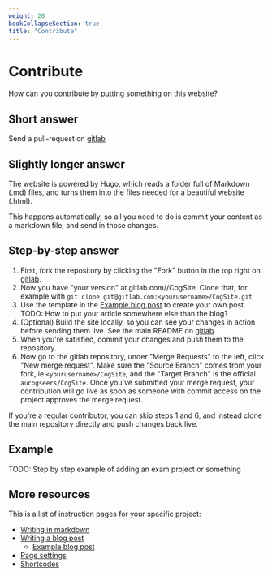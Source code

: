 ```yaml
---
weight: 20
bookCollapseSection: true
title: "Contribute"
---
```


# Contribute

How can you contribute by putting something on this website? 

## Short answer
Send a pull-request on [gitlab](https://gitlab.com/aucogseers/CogSite)

## Slightly longer answer
The website is powered by Hugo, which reads a folder full of Markdown (.md) files, and turns them into the files needed for a beautiful website (.html).

This happens automatically, so all you need to do is commit your content as a markdown file, and send in those changes.

## Step-by-step answer

1. First, fork the repository by clicking the "Fork" button in the top right on [gitlab](https://gitlab.com/aucogseers/CogSite).
2. Now you have "your version" at gitlab.com/<yourusername>/CogSite. Clone that, for example with `git clone git@gitlab.com:<yourusername>/CogSite.git`
3. Use the template in the [Example blog post](example-blog-post.md) to create your own post. TODO: How to put your article somewhere else than the blog? 
4. (Optional) Build the site locally, so you can see your changes in action before sending them live. See the main README on [gitlab](https://gitlab.com/aucogseers/CogSite).
5. When you're satisfied, commit your changes and push them to the repository.
6. Now go to the gitlab repository, under "Merge Requests" to the left, click "New merge request". Make sure the "Source Branch" comes from your fork, ie `<yourusername>/CogSite`, and the "Target Branch" is the official `aucogseers/CogSite`. Once you've submitted your merge request, your contribution will go live as soon as someone with commit access on the project approves the merge request. 

If you're a regular contributor, you can skip steps 1 and 6, and instead clone the main repository directly and push changes back live.

## Example

TODO: Step by step example of adding an exam project or something

## More resources

This is a list of instruction pages for your specific project:

- [Writing in markdown](writing-in-markdown.md)
- [Writing a blog post](writing-a-blog-post.md)
  - [Example blog post](example-blog-post.md)
- [Page settings](page-settings.md)
- [Shortcodes](shortcodes.md)
